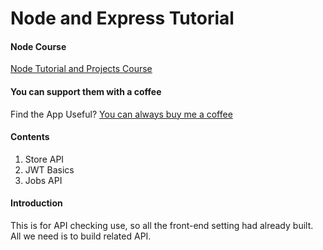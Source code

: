 # Node and Express Tutorial

#### Node Course

[Node Tutorial and Projects Course](https://www.udemy.com/course/nodejs-tutorial-and-projects-course/?referralCode=E94792BEAE9ADD204BC7)

#### You can support them with a coffee

Find the App Useful? [You can always buy me a coffee](https://www.buymeacoffee.com/johnsmilga)

#### Contents

1. Store API
2. JWT Basics
3. Jobs API

#### Introduction

This is for API checking use, so all the front-end setting had already built. All we need is to build related API.